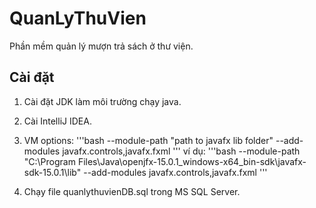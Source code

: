 # QuanLyThuVien
Phần mềm quản lý mượn trả sách ở thư viện.

## Cài đặt
1. Cài đặt JDK làm môi trường chạy java.
2. Cài IntelliJ IDEA.
3. VM options: 
  '''bash
  --module-path "path to javafx lib folder" --add-modules javafx.controls,javafx.fxml
  '''
  ví dụ: 
  '''bash
  --module-path "C:\Program Files\Java\openjfx-15.0.1_windows-x64_bin-sdk\javafx-sdk-15.0.1\lib" --add-modules javafx.controls,javafx.fxml
 '''
 
4. Chạy file quanlythuvienDB.sql trong MS SQL Server.
